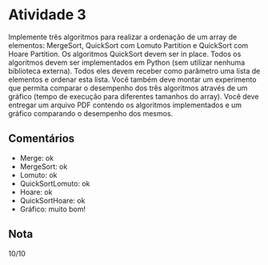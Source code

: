 # Atividade 3

Implemente três algoritmos para realizar a ordenação de um array de elementos: MergeSort, QuickSort com Lomuto Partition e QuickSort com Hoare Partition. Os algoritmos QuickSort devem ser in place. Todos os algoritmos devem ser implementados em Python (sem utilizar nenhuma biblioteca externa). Todos eles devem receber como parâmetro uma lista de elementos e ordenar esta lista. Você também deve montar um experimento que permita comparar o desempenho dos três algoritmos através de um gráfico (tempo de execução para diferentes tamanhos do array). Você deve entregar um arquivo PDF contendo os algoritmos implementados e um gráfico comparando o desempenho dos mesmos.

## Comentários

- Merge: ok
- MergeSort: ok
- Lomuto: ok
- QuickSortLomuto: ok
- Hoare: ok
- QuickSortHoare: ok
- Gráfico: muito bom!

## Nota

10/10
